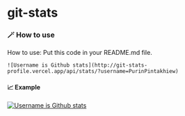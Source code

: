 # git-stats

### 🪄 How to use
<p>How to use: Put this code in your README.md file.</p>

```
![Username is Github stats](http://git-stats-profile.vercel.app/api/stats/?username=PurinPintakhiew)
```
#### 📈 Example
[![Username is Github stats](http://git-stats-profile.vercel.app/api/stats/?username=PurinPintakhiew)](https://github.com/PurinPintakhiew/git-stats)

